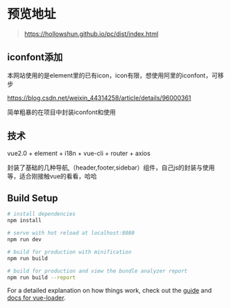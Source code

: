 # 预览地址

> https://hollowshun.github.io/pc/dist/index.html

## iconfont添加

本网站使用的是element里的已有icon，icon有限，想使用阿里的iconfont，可移步

https://blog.csdn.net/weixin_44314258/article/details/96000361

简单粗暴的在项目中封装iconfont和使用

## 技术
vue2.0 + element + i18n + vue-cli + router + axios

封装了基础的几种导航,（header,footer,sidebar）组件，自己js的封装与使用等，适合刚接触vue的看看，哈哈

## Build Setup

``` bash
# install dependencies
npm install

# serve with hot reload at localhost:8080
npm run dev

# build for production with minification
npm run build

# build for production and view the bundle analyzer report
npm run build --report
```

For a detailed explanation on how things work, check out the [guide](http://vuejs-templates.github.io/webpack/) and [docs for vue-loader](http://vuejs.github.io/vue-loader).
